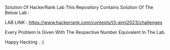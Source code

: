 Solution Of HackerRank Lab This Repository Contains Solution Of The Below Lab :

LAB LINK : https://www.hackerrank.com/contests/t3-aiml2023/challenges

Every Problem Is Given With The Respective Number Equivalent In The Lab.

Happy Hacking . :)
